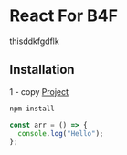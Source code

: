 # React For B4F

thisddkfgdflk

## Installation

1 - copy [Project](https://github.com/ammarfarha/front_react.git)

```patch
npm install
```

```javascript
const arr = () => {
  console.log("Hello");
};
```
